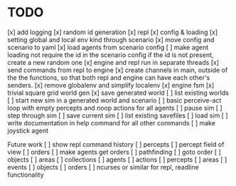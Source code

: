 # TODO

[x] add logging
[x] random id generation
[x] repl
[x] config & loading
[x] setting global and local env kind through scenario
[x] move config and scenario to yaml
[x] load agents from scenario config
[ ] make agent loading not require the id in the scenario config
    if the id is not present, create a new random one
[x] engine and repl run in separate threads
[x] send commands from repl to engine
[x] create channels in main, outside of the the functions, so that both repl and 
    engine can have each other's senders.
[x] remove globalenv and simplify localenv
[x] engine fsm
[x] trivial square grid world gen
[x] save generated world
[ ] list existing worlds
[ ] start new sim in a generated world and scenario
[ ] basic perceive-act loop with empty percepts and noop actions for all agents
[ ] pause sim
[ ] step through sim
[ ] save current sim
[ ] list existing savefiles
[ ] load sim
[ ] write documentation in help command for all other commands
[ ] make joystick agent

Future work
[ ] show repl command history
[ ] percepts
[ ] percept field of view
[ ] orders
[ ] make agents get orders
[ ] pathfinding
[ ] goto order
[ ] objects
[ ] areas
[ ] collections
  [ ] agents
  [ ] actions
  [ ] percepts
  [ ] areas
  [ ] events
  [ ] objects
  [ ] orders
[ ] ncurses or similar for repl, readline functionality
